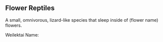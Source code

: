 ## Flower Reptiles
A small, omnivorous, lizard-like species that sleep inside of (flower name) flowers.  

Weilektai Name: 

